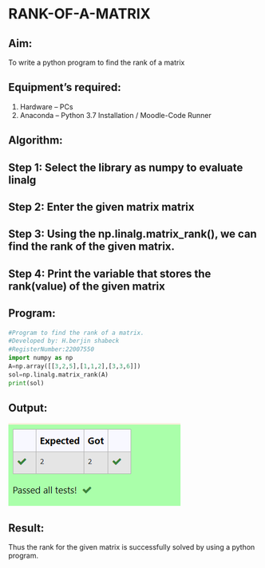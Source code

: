 # RANK-OF-A-MATRIX
## Aim:
To write a python program to find the rank of a matrix
## Equipment’s required:
1. 	Hardware – PCs
2. 	Anaconda – Python 3.7 Installation / Moodle-Code Runner
## Algorithm:
## Step 1: Select the library as numpy to evaluate linalg
## Step 2: Enter the given matrix matrix
## Step 3: Using the np.linalg.matrix_rank(), we can find the rank of the given matrix.
## Step 4: Print the variable that stores the rank(value) of the given matrix
## Program:
```python
#Program to find the rank of a matrix.
#Developed by: H.berjin shabeck
#RegisterNumber:22007550
import numpy as np
A=np.array([[3,2,5],[1,1,2],[3,3,6]])
sol=np.linalg.matrix_rank(A)
print(sol)
```
## Output:
![output](./rank.png)
## Result:
Thus the rank for the given matrix is successfully solved by  using a python program.

